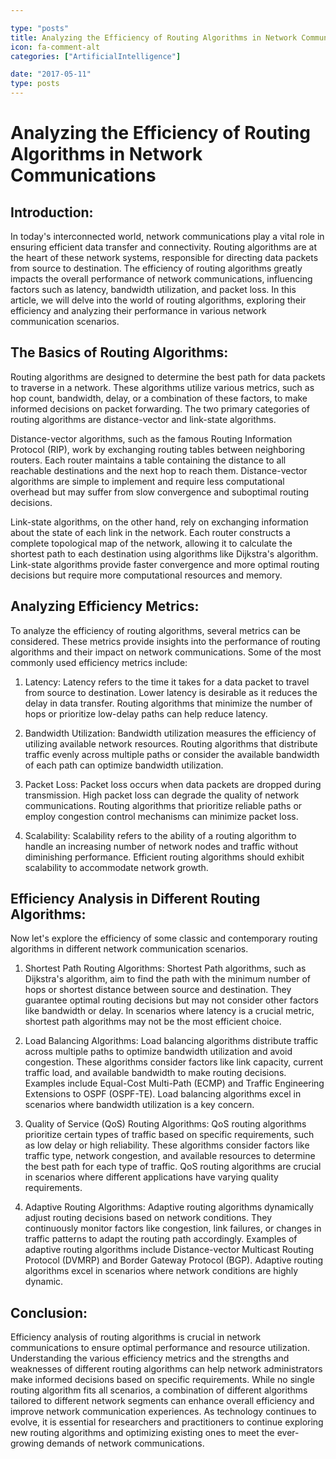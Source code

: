 ```yaml
---

type: "posts"
title: Analyzing the Efficiency of Routing Algorithms in Network Communications
icon: fa-comment-alt
categories: ["ArtificialIntelligence"]

date: "2017-05-11"
type: posts
---
```





# Analyzing the Efficiency of Routing Algorithms in Network Communications

## Introduction:
In today's interconnected world, network communications play a vital role in ensuring efficient data transfer and connectivity. Routing algorithms are at the heart of these network systems, responsible for directing data packets from source to destination. The efficiency of routing algorithms greatly impacts the overall performance of network communications, influencing factors such as latency, bandwidth utilization, and packet loss. In this article, we will delve into the world of routing algorithms, exploring their efficiency and analyzing their performance in various network communication scenarios.

## The Basics of Routing Algorithms:
Routing algorithms are designed to determine the best path for data packets to traverse in a network. These algorithms utilize various metrics, such as hop count, bandwidth, delay, or a combination of these factors, to make informed decisions on packet forwarding. The two primary categories of routing algorithms are distance-vector and link-state algorithms.

Distance-vector algorithms, such as the famous Routing Information Protocol (RIP), work by exchanging routing tables between neighboring routers. Each router maintains a table containing the distance to all reachable destinations and the next hop to reach them. Distance-vector algorithms are simple to implement and require less computational overhead but may suffer from slow convergence and suboptimal routing decisions.

Link-state algorithms, on the other hand, rely on exchanging information about the state of each link in the network. Each router constructs a complete topological map of the network, allowing it to calculate the shortest path to each destination using algorithms like Dijkstra's algorithm. Link-state algorithms provide faster convergence and more optimal routing decisions but require more computational resources and memory.

## Analyzing Efficiency Metrics:
To analyze the efficiency of routing algorithms, several metrics can be considered. These metrics provide insights into the performance of routing algorithms and their impact on network communications. Some of the most commonly used efficiency metrics include:

1. Latency: Latency refers to the time it takes for a data packet to travel from source to destination. Lower latency is desirable as it reduces the delay in data transfer. Routing algorithms that minimize the number of hops or prioritize low-delay paths can help reduce latency.

2. Bandwidth Utilization: Bandwidth utilization measures the efficiency of utilizing available network resources. Routing algorithms that distribute traffic evenly across multiple paths or consider the available bandwidth of each path can optimize bandwidth utilization.

3. Packet Loss: Packet loss occurs when data packets are dropped during transmission. High packet loss can degrade the quality of network communications. Routing algorithms that prioritize reliable paths or employ congestion control mechanisms can minimize packet loss.

4. Scalability: Scalability refers to the ability of a routing algorithm to handle an increasing number of network nodes and traffic without diminishing performance. Efficient routing algorithms should exhibit scalability to accommodate network growth.

## Efficiency Analysis in Different Routing Algorithms:
Now let's explore the efficiency of some classic and contemporary routing algorithms in different network communication scenarios.

1. Shortest Path Routing Algorithms: Shortest Path algorithms, such as Dijkstra's algorithm, aim to find the path with the minimum number of hops or shortest distance between source and destination. They guarantee optimal routing decisions but may not consider other factors like bandwidth or delay. In scenarios where latency is a crucial metric, shortest path algorithms may not be the most efficient choice.

2. Load Balancing Algorithms: Load balancing algorithms distribute traffic across multiple paths to optimize bandwidth utilization and avoid congestion. These algorithms consider factors like link capacity, current traffic load, and available bandwidth to make routing decisions. Examples include Equal-Cost Multi-Path (ECMP) and Traffic Engineering Extensions to OSPF (OSPF-TE). Load balancing algorithms excel in scenarios where bandwidth utilization is a key concern.

3. Quality of Service (QoS) Routing Algorithms: QoS routing algorithms prioritize certain types of traffic based on specific requirements, such as low delay or high reliability. These algorithms consider factors like traffic type, network congestion, and available resources to determine the best path for each type of traffic. QoS routing algorithms are crucial in scenarios where different applications have varying quality requirements.

4. Adaptive Routing Algorithms: Adaptive routing algorithms dynamically adjust routing decisions based on network conditions. They continuously monitor factors like congestion, link failures, or changes in traffic patterns to adapt the routing path accordingly. Examples of adaptive routing algorithms include Distance-vector Multicast Routing Protocol (DVMRP) and Border Gateway Protocol (BGP). Adaptive routing algorithms excel in scenarios where network conditions are highly dynamic.

## Conclusion:
Efficiency analysis of routing algorithms is crucial in network communications to ensure optimal performance and resource utilization. Understanding the various efficiency metrics and the strengths and weaknesses of different routing algorithms can help network administrators make informed decisions based on specific requirements. While no single routing algorithm fits all scenarios, a combination of different algorithms tailored to different network segments can enhance overall efficiency and improve network communication experiences. As technology continues to evolve, it is essential for researchers and practitioners to continue exploring new routing algorithms and optimizing existing ones to meet the ever-growing demands of network communications.